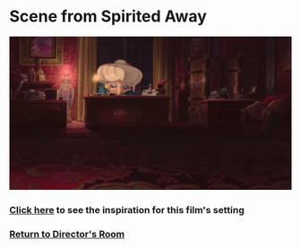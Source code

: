 # Scene from Spirited Away

![yubaba](yubaba.jpeg)
### [Click here]() to see the inspiration for this film's setting
### [Return to Director's Room](https://github.com/mollyjones2023/ghibli-simulacrum/blob/main/2-ghibli-grand-warehouse/11-directors-room/room.md)
